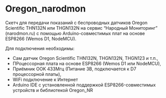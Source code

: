 # Oregon_narodmon
Скетч для передачи показаний с беспроводных датчиков Oregon Scientific THN132N или THGN132N на сервис “Народный Мониторинг” (narodmon.ru)
с помощью Arduino-совместимых плат на основе ESP8266 (Wemos D1, NodeMCU).

Для подключения необходимы:
- Сам датчик Oregon Scientific THN132N, THGN132N, THGN123 и т.п.,
- ПРоцессорная плата на основе ESP8266 (Wemos D1 или NodeMCU),
- Приёмник OOK 433Мгц (Питание 3В, подключается к D7 процессорной платы),
- WiFi подключение к Интернет
- Arduino IDE с установленной поддержкой ESP8266-совместимых устройств и библиотекой Oregon_NR
